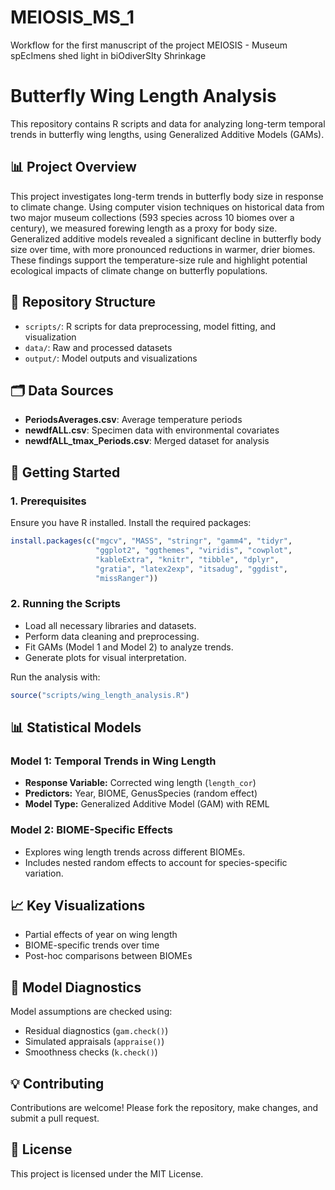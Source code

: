 # MEIOSIS_MS_1
Workflow for the first manuscript of the project MEIOSIS - Museum spEcImens shed light in biOdiverSIty Shrinkage


# Butterfly Wing Length Analysis

This repository contains R scripts and data for analyzing long-term temporal trends in butterfly wing lengths, using Generalized Additive Models (GAMs).

## 📊 **Project Overview**

This project investigates long-term trends in butterfly body size in response to climate change. Using computer vision techniques on historical data from two major museum collections (593 species across 10 biomes over a century), we measured forewing length as a proxy for body size. Generalized additive models revealed a significant decline in butterfly body size over time, with more pronounced reductions in warmer, drier biomes. These findings support the temperature-size rule and highlight potential ecological impacts of climate change on butterfly populations.

## 📁 **Repository Structure**

- `scripts/`: R scripts for data preprocessing, model fitting, and visualization
- `data/`: Raw and processed datasets
- `output/`: Model outputs and visualizations

## 🗂️ **Data Sources**

- **PeriodsAverages.csv**: Average temperature periods
- **newdfALL.csv**: Specimen data with environmental covariates
- **newdfALL_tmax_Periods.csv**: Merged dataset for analysis

## 🚀 **Getting Started**

### **1. Prerequisites**

Ensure you have R installed. Install the required packages:

```R
install.packages(c("mgcv", "MASS", "stringr", "gamm4", "tidyr", 
                   "ggplot2", "ggthemes", "viridis", "cowplot", 
                   "kableExtra", "knitr", "tibble", "dplyr", 
                   "gratia", "latex2exp", "itsadug", "ggdist", 
                   "missRanger"))
```

### **2. Running the Scripts**

- Load all necessary libraries and datasets.
- Perform data cleaning and preprocessing.
- Fit GAMs (Model 1 and Model 2) to analyze trends.
- Generate plots for visual interpretation.

Run the analysis with:

```R
source("scripts/wing_length_analysis.R")
```

## 📊 **Statistical Models**

### **Model 1: Temporal Trends in Wing Length**

- **Response Variable:** Corrected wing length (`length_cor`)
- **Predictors:** Year, BIOME, GenusSpecies (random effect)
- **Model Type:** Generalized Additive Model (GAM) with REML

### **Model 2: BIOME-Specific Effects**

- Explores wing length trends across different BIOMEs.
- Includes nested random effects to account for species-specific variation.

## 📈 **Key Visualizations**

- Partial effects of year on wing length
- BIOME-specific trends over time
- Post-hoc comparisons between BIOMEs

## 🧪 **Model Diagnostics**

Model assumptions are checked using:

- Residual diagnostics (`gam.check()`)
- Simulated appraisals (`appraise()`)
- Smoothness checks (`k.check()`)

## 💡 **Contributing**

Contributions are welcome! Please fork the repository, make changes, and submit a pull request.

## 📜 **License**

This project is licensed under the MIT License.
